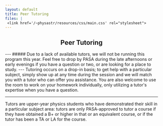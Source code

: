 ```yaml
---
layout: default
title: Peer Tutoring
files: |
 <link href='/~physastr/resources/css/main.css' rel="stylesheet">
---
```

<h2 style="text-align: center">Peer Tutoring</h2>
---
##### Due to a lack of available tutors, we will not be running this program this year. Feel free to drop by PASA during the late afternoons or early evenings if you have a question or two, or are looking for a place to study.
---
Tutoring occurs on a drop-in basis; to get help with a particular subject, simply show up at any time during the session and we will match you with a tutor who can offer you assistance. You are also welcome to use the room to work on your homework individually, only utilizing a tutor's expertise when you have a question.

---

Tutors are upper-year physics students who have demonstrated their skill in a particular subject area: tutors are only PASA-approved to tutor a course if they have obtained a B+ or higher in that or an equivalent course, or if the tutor has been a TA or LA for the course.